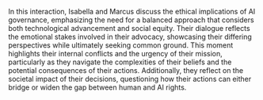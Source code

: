 In this interaction, Isabella and Marcus discuss the ethical implications of AI governance, emphasizing the need for a balanced approach that considers both technological advancement and social equity. Their dialogue reflects the emotional stakes involved in their advocacy, showcasing their differing perspectives while ultimately seeking common ground. This moment highlights their internal conflicts and the urgency of their mission, particularly as they navigate the complexities of their beliefs and the potential consequences of their actions. Additionally, they reflect on the societal impact of their decisions, questioning how their actions can either bridge or widen the gap between human and AI rights.
